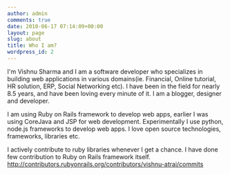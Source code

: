```yaml
---
author: admin
comments: true
date: 2010-06-17 07:14:09+00:00
layout: page
slug: about
title: Who I am?
wordpress_id: 2
---
```


I'm Vishnu Sharma and I am a software developer who specializes in building web applications in various domains(ie. Financial, Online tutorial, HR solution, ERP, Social Networking etc). I have been in the field for nearly 8.5 years, and have been loving every minute of it. I am a blogger, designer and developer. 

I am using Ruby on Rails framework to develop web apps, earlier I was using CoreJava and JSP for web development. Experimentally I use python, node.js frameworks to develop web apps. I love open source technologies, frameworks, libraries etc.

I actively contribute to ruby libraries whenever I get a chance. I have done few contribution to Ruby on Rails framework itself. http://contributors.rubyonrails.org/contributors/vishnu-atrai/commits


